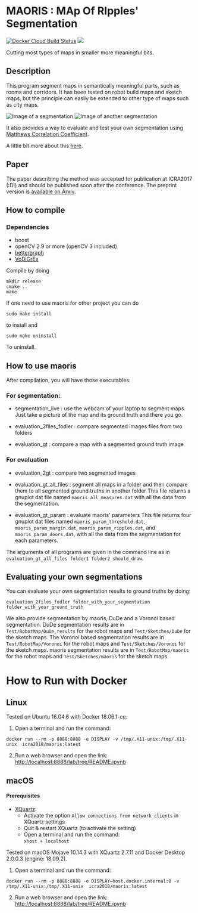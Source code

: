 # MAORIS : MAp Of RIpples' Segmentation
[![Docker Cloud Build Status](https://img.shields.io/docker/cloud/build/icra2018/maoris.svg)](https://hub.docker.com/r/icra2018/maoris)
<a href="#how-to-run-with-docker"><img src="https://img.shields.io/badge/Docker-instructions-brightgreen.svg"></a>

Cutting most types of maps in smaller more meaningful bits.

## Description

This program segment maps in semantically meaningful parts, such as rooms and corridors. It has been tested on robot build maps and sketch maps, but the principle can easily be extended to other type of maps such as city maps.

![Image of a segmentation](https://raw.githubusercontent.com/MalcolmMielle/maoris/ICRA2018/Images/maoris_NLB_straighten_color.png)
![Image of another segmentation](https://raw.githubusercontent.com/MalcolmMielle/maoris/ICRA2018/Images/maoris_Freiburg101_scan_straighten_color.png)

It also provides a way to evaluate and test your own segmentation using [Matthews Correlation Coefficient](https://en.wikipedia.org/wiki/Matthews_correlation_coefficient).

A little bit more about this [here](https://malcolmmielle.wordpress.com/2017/10/05/breaking-maps-apart-in-tiny-more-meaningful-bits/).

## Paper 

The paper describing the method was accepted for publication at ICRA2017 (:D!) and should be published soon after the conference. The preprint version is [available on Arxiv](https://arxiv.org/abs/1709.09899).

## How to compile

### Dependencies

* boost
* openCV 2.9 or more (openCV 3 included)
* [bettergraph](https://github.com/MalcolmMielle/BetterGraph)
* [VoDiGrEx](https://github.com/MalcolmMielle/VoDiGrEx)

Compile by doing 

```
mkdir release
cmake ..
make
```
If one need to use maoris for other project you can do 
```
sudo make install
```
to install and
```
sudo make uninstall
```
To uninstall.

## How to use maoris

After compilation, you will have those executables:

### For segmentation:

* segmentation_live : use the webcam of your laptop to segment maps. Just take a picture of the map and its ground truth and there you go.

* evaluation_2files_fodler : compare segmented images files from two folders

* evaluation_gt : compare a map with a segmented ground truth image

### For evaluation

* evaluation_2gt : compare two segmented images
 
* evaluation_gt_all_files : segment all maps in a folder and then compare them to all segmented ground truths in another folder
This file returns a gnuplot dat file named `maoris_all_measures.dat` with all the data from the segmentation.

* evaluation_gt_param : evaluate maoris' parameters
This file returns four gnuplot dat files named `maoris_param_threshold.dat`, `maoris_param_margin.dat`, `maoris_param_ripples.dat`, and `maoris_param_doors.dat`, with all the data from the segmentation for each parameters.

The arguments of all programs are given in the command line as in `evaluation_gt_all_files folder1 folder2 should_draw`.

## Evaluating your own segmentations

You can evaluate your own segmentation results to ground truths by doing:

```
evaluation_2files_fodler folder_with_your_segmentation folder_with_your_ground_truth
```

We also provide segmentation by maoris, DuDe and a Voronoi based segmentation. DuDe segmentation results are in `Test/RobotMap/DuDe_results` for the robot maps and `Test/Sketches/DuDe` for the sketch maps. The Voronoi based segmentation results are in `Test/RobotMap/Voronoi` for the robot maps and `Test/Sketches/Voronoi` for the sketch maps. maoris segmentation results are in `Test/RobotMap/maoris` for the robot maps and `Test/Sketches/maoris` for the sketch maps.

# How to Run with Docker
## Linux

Tested on Ubuntu 16.04.6 with Docker 18.06.1-ce.

1. Open a terminal and run the command:
```
docker run --rm -p 8888:8888 -e DISPLAY -v /tmp/.X11-unix:/tmp/.X11-unix  icra2018/maoris:latest
```
2. Run a web browser and open the link: [http://localhost:8888/lab/tree/README.ipynb](http://localhost:8888/lab/tree/README.ipynb)

## macOS
#### Prerequisites
* [XQuartz](https://www.xquartz.org/):
  - Activate the option `Allow connections from network clients` in XQuartz settings
  - Quit & restart XQuartz (to activate the setting)
  - Open a terminal and run the command:<br/> `xhost + localhost`

Tested on macOS Mojave 10.14.3 with XQuartz 2.7.11 and Docker Desktop 2.0.0.3 (engine: 18.09.2).
1. Open a terminal and run the command:
```
docker run --rm -p 8888:8888 -e DISPLAY=host.docker.internal:0 -v /tmp/.X11-unix:/tmp/.X11-unix  icra2018/maoris:latest
```
2. Run a web browser and open the link: [http://localhost:8888/lab/tree/README.ipynb](http://localhost:8888/lab/tree/README.ipynb)
